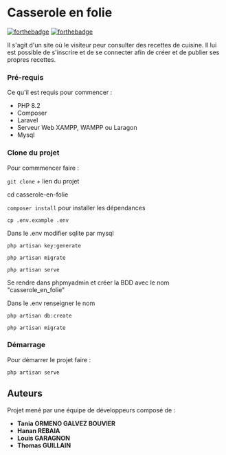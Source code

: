 # Casserole en folie

[![forthebadge](http://forthebadge.com/images/badges/built-with-love.svg)](http://forthebadge.com) [![forthebadge](http://forthebadge.com/images/badges/powered-by-electricity.svg)](http://forthebadge.com)

Il s'agit d'un site où le visiteur peur consulter des recettes de cuisine. Il lui est possible de s'inscrire et de se connecter afin de créer et de publier ses propres recettes.

### Pré-requis

Ce qu'il est requis pour commencer :

-   PHP 8.2
-   Composer
-   Laravel
-   Serveur Web XAMPP, WAMPP ou Laragon
-   Mysql

### Clone du projet

Pour commmencer faire :

`git clone` + lien du projet

cd casserole-en-folie

`composer install` pour installer les dépendances

`cp .env.example .env` 

Dans le .env modifier sqlite par mysql

`php artisan key:generate`

`php artisan migrate`

`php artisan serve`

Se rendre dans phpmyadmin et créer la BDD avec le nom "casserole_en_folie"

Dans le .env renseigner le nom

`php artisan db:create`

`php artisan migrate`

### Démarrage

Pour démarrer le projet faire :

`php artisan serve`

## Auteurs

Projet mené par une équipe de développeurs composé de :

-   **Tania ORMENO GALVEZ BOUVIER**
-   **Hanan REBAIA**
-   **Louis GARAGNON**
-   **Thomas GUILLAIN**

